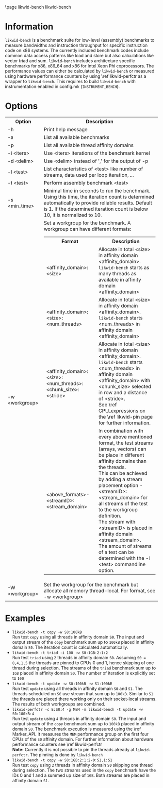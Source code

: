 \page likwid-bench likwid-bench

<H1>Information</H1>
<CODE>likwid-bench</CODE> is a benchmark suite for low-level (assembly) benchmarks to measure bandwidths and instruction throughput for specific instruction code on x86 systems. The currently included benchmark codes include common data access patterns like load and store but also calculations like vector triad and sum.
<CODE>likwid-bench</CODE> includes architecture specific benchmarks for x86, x86_64 and x86 for Intel Xeon Phi coprocessors. The performance values can either be calculated by <CODE>likwid-bench</CODE> or measured using hardware performance counters by using \ref likwid-perfctr as a wrapper to <CODE>likwid-bench</CODE>. This requires to build <CODE>likwid-bench</CODE> with instrumentation enabled in config.mk (<CODE>INSTRUMENT_BENCH</CODE>).


<H1>Options</H1>
<TABLE>
<TR>
  <TH>Option</TH>
  <TH>Description</TH>
</TR>
<TR>
  <TD>-h</TD>
  <TD>Print help message</TD>
</TR>
<TR>
  <TD>-a</TD>
  <TD>List all available benchmarks</TD>
</TR>
<TR>
  <TD>-p</TD>
  <TD>List all available thread affinity domains</TD>
</TR>
<TR>
  <TD>-i &lt;iters&gt;</TD>
  <TD>Use &lt;iters&gt; iterations of the benchmark kernel</TD>
</TR>
<TR>
  <TD>-d &lt;delim&gt;</TD>
  <TD>Use &lt;delim&gt; instead of ',' for the output of -p</TD>
</TR>
<TR>
  <TD>-l &lt;test&gt;</TD>
  <TD>List characteristics of &lt;test&gt; like number of streams, data used per loop iteration, ...</TD>
</TR>
<TR>
  <TD>-t &lt;test&gt;</TD>
  <TD>Perform assembly benchmark &lt;test&gt;</TD>
</TR>
<TR>
  <TD>-s &lt;min_time&gt;</TD>
  <TD>Minimal time in seconds to run the benchmark.<BR>Using this time, the iteration count is determined automatically to provide reliable results. Default is 1. If the determined iteration count is below 10, it is normalized to 10.</TD>
</TR>
<TR>
  <TD>-w &lt;workgroup&gt;</TD>
  <TD>Set a workgroup for the benchmark. A workgroup can have different formats:<BR>
  <TABLE>
    <TR>
      <TH>Format</TH>
      <TH>Description</TH>
    </TR>
    <TR>
      <TD>&lt;affinity_domain&gt;:&lt;size&gt;</TD>
      <TD>Allocate in total &lt;size&gt; in affinity domain &lt;affinity_domain&gt;.<BR><CODE>likwid-bench</CODE> starts as many threads as available in affinity domain &lt;affinity_domain&gt;</TD>
    </TR>
    <TR>
      <TD>&lt;affinity_domain&gt;:&lt;size&gt;:&lt;num_threads&gt;</TD>
      <TD>Allocate in total &lt;size&gt; in affinity domain &lt;affinity_domain&gt;.<BR><CODE>likwid-bench</CODE> starts &lt;num_threads&gt; in affinity domain &lt;affinity_domain&gt;</TD>
    </TR>
    <TR>
      <TD>&lt;affinity_domain&gt;:&lt;size&gt;:&lt;num_threads&gt;:&lt;chunk_size&gt;:&lt;stride&gt;</TD>
      <TD>Allocate in total &lt;size&gt; in affinity domain &lt;affinity_domain&gt;.<BR><CODE>likwid-bench</CODE> starts &lt;num_threads&gt; in affinity domain &lt;affinity_domain&gt; with &lt;chunk_size&gt; selected in row and a distance of &lt;stride&gt;.<BR>See \ref CPU_expressions on the \ref likwid-pin page for further information.</TD>
    </TR>
    <TR>
      <TD>&lt;above_formats&gt;-&lt;streamID&gt;:&lt;stream_domain&gt;</TD>
      <TD>In combination with every above mentioned format, the test streams (arrays, vectors) can be place in different affinity domains than the threads.<BR>This can be achieved by adding a stream placement option -&lt;streamID&gt;:&lt;stream_domain&gt; for all streams of the test to the workgroup definition.<BR>The stream with &lt;streamID&gt; is placed in affinity domain &lt;stream_domain&gt;.<BR>The amount of streams of a test can be determined with the -l &lt;test&gt; commandline option.</TD>
    </TR>
  </TD>
  </TABLE>
</TR>
<TR>
  <TD>-W &lt;workgroup&gt;</TD>
  <TD>Set the workgroup for the benchmark but allocate all memory thread-local. For format, see -w &lt;workgroup&gt;</TD>
</TR>
</TABLE>


<H1>Examples</H1>
<UL>
<LI><CODE>likwid-bench -t copy -w S0:100kB</CODE><BR>
Run test <CODE>copy</CODE> using all threads in affinity domain <CODE>S0</CODE>. The input and output stream of the <CODE>copy</CODE> benchmark sum up to <CODE>100kB</CODE> placed in affinity domain <CODE>S0</CODE>. The iteration count is calculated automatically.
</LI>
<LI><CODE>likwid-bench -t triad -i 100 -w S0:1GB:2:1:2</CODE><BR>
Run test <CODE>triad</CODE> using <CODE>2</CODE> threads in affinity domain <CODE>S0</CODE>. Assuming <CODE>S0 = 0,4,1,5</CODE> the threads are pinned to CPUs 0 and 1, hence skipping of one thread during selection. The streams of the <CODE>triad</CODE> benchmark sum up to <CODE>1GB</CODE> placed in affinity domain <CODE>S0</CODE>. The number of iteration is explicitly set to <CODE>100</CODE>
</LI>
<LI><CODE>likwid-bench -t update -w S0:100kB -w S1:100kB</CODE><BR>
Run test <CODE>update</CODE> using all threads in affinity domain <CODE>S0</CODE> and <CODE>S1</CODE>. The threads scheduled on <CODE>S0</CODE> use stream that sum up to <CODE>100kB</CODE>. Similar to <CODE>S1</CODE> the threads are placed there working only on their socket-local streams. The results of both workgroups are combined.
</LI>
<LI><CODE>likwid-perfctr -c E:S0:4 -g MEM -m likwid-bench -t update -w S0:100kB:4</CODE><BR>
Run test <CODE>update</CODE> using <CODE>4</CODE> threads in affinity domain <CODE>S0</CODE>. The input and output stream of the <CODE>copy</CODE> benchmark sum up to <CODE>100kB</CODE> placed in affinity domain <CODE>S0</CODE>. The benchmark execution is measured using the \ref Marker_API. It measures the <CODE>MEM</CODE> performance group on the first four CPUs of the <CODE>S0</CODE> affinity domain. For further information about hardware performance counters see \ref likwid-perfctr <BR><B>Note:</B> Currently it is not possible to pin the threads already at <CODE>likwid-perfctr</CODE>. The pinning is done by <CODE>likwid-bench</CODE>
</LI>
<LI><CODE>likwid-bench -t copy -w S0:1GB:2:1:2-0:S1,1:S1</CODE><BR>
Run test <CODE>copy</CODE> using <CODE>2</CODE> threads in affinity domain <CODE>S0</CODE> skipping one thread during selection. The two streams used in the <CODE>copy</CODE> benchmark have the IDs 0 and 1 and a summed up size of <CODE>1GB</CODE>. Both streams are placed in affinity domain <CODE>S1</CODE>.
</LI>
</UL>

